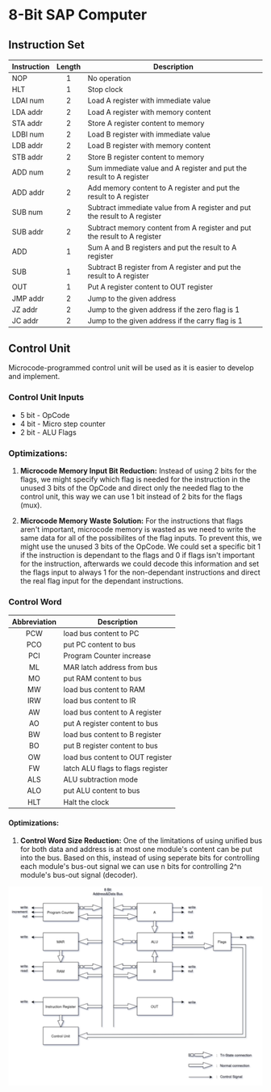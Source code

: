 # 8-Bit SAP Computer

## Instruction Set

| Instruction | Length | Description |
|---|:---:|---|
| NOP | 1 | No operation |
| HLT | 1 | Stop clock |
| LDAI num | 2 | Load A register with immediate value |
| LDA addr | 2 | Load A register with memory content |
| STA addr | 2 | Store A register content to memory |
| LDBI num | 2 | Load B register with immediate value |
| LDB addr | 2 | Load B register with memory content |
| STB addr | 2 | Store B register content to memory |
| ADD num | 2 | Sum immediate value and A register and put the result to A register |
| ADD addr | 2 | Add memory content to A register and put the result to A register |
| SUB num | 2 | Subtract immediate value from A register and put the result to A register |
| SUB addr | 2 | Subtract memory content from A register and put the result to A register |
| ADD | 1 | Sum A and B registers and put the result to A register |
| SUB | 1 | Subtract B register from A register and put the result to A register |
| OUT | 1 | Put A register content to OUT register |
| JMP addr | 2 | Jump to the given address |
| JZ addr | 2 | Jump to the given address if the zero flag is 1 |
| JC addr | 2 | Jump to the given address if the carry flag is 1 |

## Control Unit

Microcode-programmed control unit will be used as it is easier to develop and implement.

### Control Unit Inputs

- 5 bit - OpCode
- 4 bit - Micro step counter
- 2 bit - ALU Flags

### Optimizations:

1. **Microcode Memory Input Bit Reduction:** Instead of using 2 bits for the flags, we might specify which flag is needed for the instruction in the unused 3 bits of the OpCode and direct only the needed flag to the control unit, this way we can use 1 bit instead of 2 bits for the flags (mux).

2. **Microcode Memory Waste Solution:** For the instructions that flags aren't important, microcode memory is wasted as we need to write the same data for all of the possibilites of the flag inputs.
To prevent this, we might use the unused 3 bits of the OpCode. We could set a specific bit 1 if the instruction is dependant to the flags and 0 if flags isn't important for the instruction, afterwards we could decode this information and set the flags input to always 1 for the non-dependant instructions and direct the real flag input for the dependant instructions.

### Control Word

| Abbreviation | Description |
|:---:|---|
| PCW | load bus content to PC |
| PCO | put PC content to bus |
| PCI | Program Counter increase |
| ML | MAR latch address from bus |
| MO | put RAM content to bus |
| MW | load bus content to RAM |
| IRW | load bus content to IR |
| AW | load bus content to A register |
| AO | put A register content to bus |
| BW | load bus content to B register |
| BO | put B register content to bus |
| OW | load bus content to OUT register |
| FW | latch ALU flags to flags register |
| ALS | ALU subtraction mode |
| ALO | put ALU content to bus |
| HLT | Halt the clock |

#### Optimizations:

1. **Control Word Size Reduction:** One of the limitations of using unified bus for both data and address is at most one module's content can be put into the bus. Based on this, instead of using seperate bits for controlling each module's bus-out signal we can use n bits for controlling 2^n module's bus-out signal (decoder).


![](image/diagram.png)